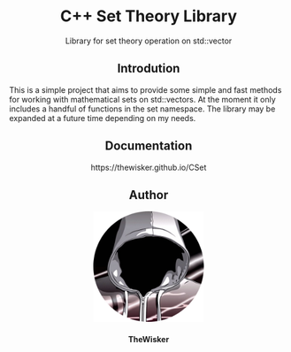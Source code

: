 <h1 align="center">C++ Set Theory Library</h1>
<p align="center">Library for set theory operation on std::vector</p>

<h2 align="center">Introdution</h2>

This is a simple project that aims to provide some simple and fast methods for working with mathematical sets on std::vectors.
At the moment it only includes a handful of functions in the set namespace. The library may be expanded at a future time depending on my needs.

<h2 align="center">Documentation</h2>

<p align="center">https://thewisker.github.io/CSet</p>

<h2 align="center">Author</h2>
<div align="center">
    <img width="200" height="200" src="assets/profile.png"></img>
</div>
<h4 align="center">TheWisker</h4>